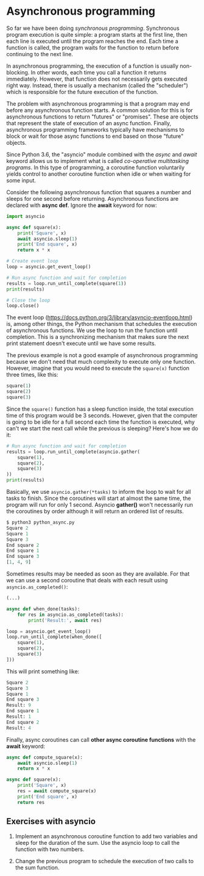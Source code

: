 # Asynchronous programming

So far we have been doing *synchronous programming*. Synchronous program execution is quite simple: a program starts at the first line, then each line is executed until the program reaches the end. Each time a function is called, the program waits for the function to return before continuing to the next line.

In asynchronous programming, the execution of a function is usually non-blocking. In other words, each time you call a function it returns immediately. However, that function does not necessarily gets executed right way. Instead, there is usually a mechanism (called the "scheduler") which is responsible for the future execution of the function.

The problem with asynchronous programming is that a program may end before any asynchronous function starts. A common solution for this is for asynchronous functions to return "futures" or "promises". These are objects that represent the state of execution of an async function. Finally, asynchronous programming frameworks typically have mechanisms to block or wait for those async functions to end based on those "future" objects.

Since Python 3.6, the "asyncio" module combined with the *async* and *await* keyword allows us to implement what is called *co-operative multitasking programs*. In this type of programming, a coroutine function voluntarily yields control to another coroutine function when idle or when waiting for some input.

Consider the following asynchronous function that squares a number and sleeps for one second before returning. Asynchronous functions are declared with **async def**. Ignore the **await** keyword for now:

```Python
import asyncio

async def square(x):
    print('Square', x)
    await asyncio.sleep(1)
    print('End square', x)
    return x * x

# Create event loop
loop = asyncio.get_event_loop()

# Run async function and wait for completion
results = loop.run_until_complete(square(1))
print(results)

# Close the loop
loop.close()
```

The event loop (<https://docs.python.org/3/library/asyncio-eventloop.html>) is, among other things, the Python mechanism that schedules the execution of asynchronous functions. We use the loop to run the function until completion. This is a synchronizing mechanism that makes sure the next print statement doesn't execute until we have some results.

The previous example is not a good example of asynchronous programming because we don't need that much complexity to execute only one function. However, imagine that you would need to execute the `square(x)` function three times, like this:

```python
square(1)
square(2)
square(3)
```

Since the `square()` function has a sleep function inside, the total execution time of this program would be 3 seconds. However, given that the computer is going to be idle for a full second each time the function is executed, why can't we start the next call while the previous is sleeping? Here's how we do it:

```Python
# Run async function and wait for completion
results = loop.run_until_complete(asyncio.gather(
    square(1),
    square(2),
    square(3)
))
print(results)
```

Basically, we  use ``asyncio.gather(*tasks)`` to inform the loop to wait for all tasks to finish. Since the coroutines will start at almost the same time, the program will run for only 1 second. Asyncio **gather()** won't necessarily run the coroutines by order although it will return an ordered list of results.

```Python
$ python3 python_async.py
Square 2
Square 1
Square 3
End square 2
End square 1
End square 3
[1, 4, 9]
```

Sometimes results may be needed as soon as they are available. For that we can use a second coroutine that deals with each result using ``asyncio.as_completed()``:

```Python
(...)

async def when_done(tasks):
    for res in asyncio.as_completed(tasks):
        print('Result:', await res)

loop = asyncio.get_event_loop()
loop.run_until_complete(when_done([
    square(1),
    square(2),
    square(3)
]))
```

This will print something like:

```Python
Square 2
Square 3
Square 1
End square 3
Result: 9
End square 1
Result: 1
End square 2
Result: 4
```

Finally, async coroutines can call **other async coroutine functions** with the **await** keyword:

```Python
async def compute_square(x):
    await asyncio.sleep(1)
    return x * x

async def square(x):
    print('Square', x)
    res = await compute_square(x)
    print('End square', x)
    return res
```

## Exercises with asyncio

1.  Implement an asynchronous coroutine function to add two variables and sleep for the duration of the sum. Use the asyncio loop to call the function with two numbers.

2.  Change the previous program to schedule the execution of two calls to the sum function.
